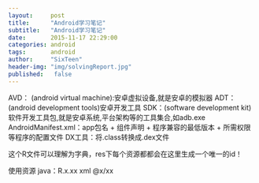 ```yaml
---
layout:     post
title:      "Android学习笔记"
subtitle:   "Android学习笔记"
date:       2015-11-17 22:29:00
categories: android
tags:       android
author:     "SixTeen"
header-img: "img/solvingReport.jpg"
published:   false
---
```



AVD： (android virtual machine):安卓虚拟设备,就是安卓的模拟器
ADT： (android development tools)安卓开发工具
SDK：(software development kit)软件开发工具包,就是安卓系统,平台架构等的工具集合,如adb.exe
AndroidManifest.xml：app包名 + 组件声明 + 程序兼容的最低版本 + 所需权限等程序的配置文件
DX工具：将.class转换成.dex文件

这个R文件可以理解为字典，res下每个资源都都会在这里生成一个唯一的id！

使用资源
java：R.x.xx
xml @x/xx